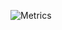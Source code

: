 ![Metrics](https://metrics.lecoq.io/semir4in?template=classic&base.indepth=false&base.hireable=false&config.timezone=Asia%2FSeoul)
